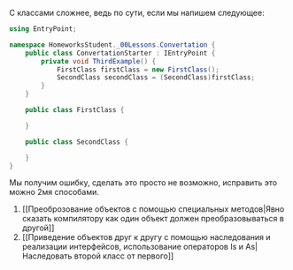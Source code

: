С классами сложнее, ведь по сути, если мы напишем следующее:

```csharp
using EntryPoint;

namespace HomeworksStudent._00Lessons.Convertation {
    public class ConvertationStarter : IEntryPoint {
        private void ThirdExample() {
            FirstClass firstClass = new FirstClass();
            SecondClass secondClass = (SecondClass)firstClass;
        }
    }

    public class FirstClass {

    }

    public class SecondClass {

    }
}
```
Мы получим ошибку, сделать это просто не возможно, исправить это можно 2мя способами.
1) [[Преоброзование объектов с помощью специальных методов|Явно сказать компилятору как один объект должен преобразовываться в другой]]
2) [[Приведение объектов друг к другу с помощью наследования и реализации интерфейсов, использование операторов Is и As|Наследовать второй класс от первого]]

